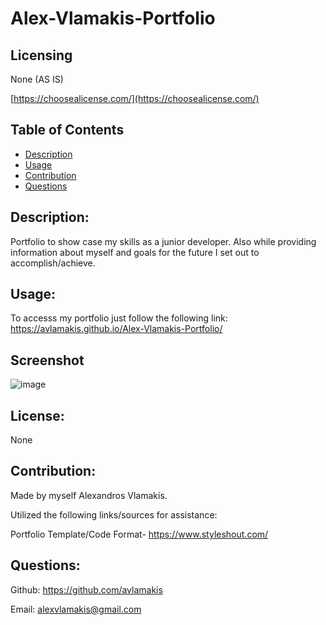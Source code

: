 # Alex-Vlamakis-Portfolio

## Licensing
None (AS IS)

[https://choosealicense.com/](https://choosealicense.com/)

## Table of Contents
  - [Description](#description)
  - [Usage](#usage)
  - [Contribution](#contribution)
  - [Questions](#questions)
  
## Description:
Portfolio to show case my skills as a junior developer. Also while providing information about myself and goals for the future I set out to accomplish/achieve.

## Usage:
 To accesss my portfolio just follow the following link: https://avlamakis.github.io/Alex-Vlamakis-Portfolio/

## Screenshot
![image](https://user-images.githubusercontent.com/91172337/154571241-25574bb8-a7ee-4f0d-b80b-12a348a7912f.png)


## License:
None

## Contribution:
Made by myself Alexandros Vlamakis. 

Utilized the following links/sources for assistance:

Portfolio Template/Code Format- https://www.styleshout.com/

## Questions:
Github: https://github.com/avlamakis

Email: alexvlamakis@gmail.com
